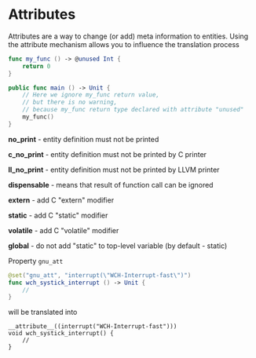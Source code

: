 
# Attributes

Attributes are a way to change (or add) meta information to entities. Using the attribute mechanism allows you to influence the translation process

```swift
func my_func () -> @unused Int {
	return 0
}

public func main () -> Unit {
	// Here we ignore my_func return value,
	// but there is no warning,
	// because my_func return type declared with attribute "unused"
	my_func()
}
```

**no_print** - entity definition must not be printed

**c_no_print** - entity definition must not be printed by C printer

**ll_no_print** - entity definition must not be printed by LLVM printer

**dispensable** - means that result of function call can be ignored

**extern** - add C "extern" modifier

**static** - add C "static" modifier

**volatile** - add C "volatile" modifier

**global** - do not add "static" to top-level variable (by default - static)



Property `gnu_att`
```swift
@set("gnu_att", "interrupt(\"WCH-Interrupt-fast\")")
func wch_systick_interrupt () -> Unit {
	//
}
```

will be translated into

```
__attribute__((interrupt("WCH-Interrupt-fast")))
void wch_systick_interrupt() {
	//
}
```
